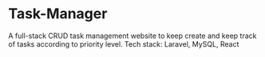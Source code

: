 # Task-Manager
A full-stack CRUD task management website to keep create and keep track of tasks according to priority level.
Tech stack: Laravel, MySQL, React


